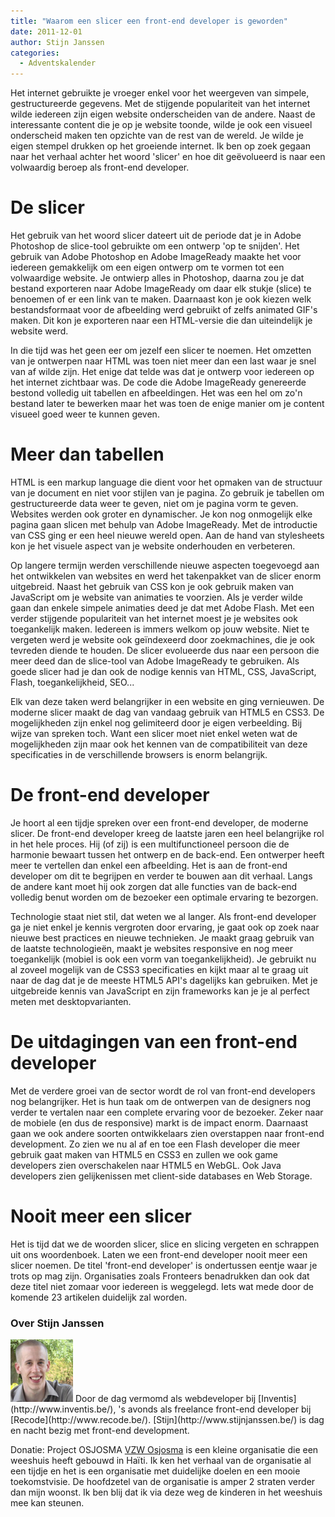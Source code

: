 ```yaml
---
title: "Waarom een slicer een front-end developer is geworden"
date: 2011-12-01
author: Stijn Janssen
categories: 
  - Adventskalender
---
```

Het internet gebruikte je vroeger enkel voor het weergeven van simpele, gestructureerde gegevens. Met de stijgende populariteit van het internet wilde iedereen zijn eigen website onderscheiden van de andere. Naast de interessante content die je op je website toonde, wilde je ook een visueel onderscheid maken ten opzichte van de rest van de wereld. Je wilde je eigen stempel drukken op het groeiende internet. Ik ben op zoek gegaan naar het verhaal achter het woord 'slicer' en hoe dit geëvolueerd is naar een volwaardig beroep als front-end developer.

# De slicer

Het gebruik van het woord slicer dateert uit de periode dat je in Adobe Photoshop de slice-tool gebruikte om een ontwerp 'op te snijden'. Het gebruik van Adobe Photoshop en Adobe ImageReady maakte het voor iedereen gemakkelijk om een eigen ontwerp om te vormen tot een volwaardige website. Je ontwierp alles in Photoshop, daarna zou je dat bestand exporteren naar Adobe ImageReady om daar elk stukje (slice) te benoemen of er een link van te maken. Daarnaast kon je ook kiezen welk bestandsformaat voor de afbeelding werd gebruikt of zelfs animated GIF's maken. Dit kon je exporteren naar een HTML-versie die dan uiteindelijk je website werd.

In die tijd was het geen eer om jezelf een slicer te noemen. Het omzetten van je ontwerpen naar HTML was toen niet meer dan een last waar je snel van af wilde zijn. Het enige dat telde was dat je ontwerp voor iedereen op het internet zichtbaar was. De code die Adobe ImageReady genereerde bestond volledig uit tabellen en afbeeldingen. Het was een hel om zo'n bestand later te bewerken maar het was toen de enige manier om je content visueel goed weer te kunnen geven.

# Meer dan tabellen

HTML is een markup language die dient voor het opmaken van de structuur van je document en niet voor stijlen van je pagina. Zo gebruik je tabellen om gestructureerde data weer te geven, niet om je pagina vorm te geven. Websites werden ook groter en dynamischer. Je kon nog onmogelijk elke pagina gaan slicen met behulp van Adobe ImageReady. Met de introductie van CSS ging er een heel nieuwe wereld open. Aan de hand van stylesheets kon je het visuele aspect van je website onderhouden en verbeteren.

Op langere termijn werden verschillende nieuwe aspecten toegevoegd aan het ontwikkelen van websites en werd het takenpakket van de slicer enorm uitgebreid. Naast het gebruik van CSS kon je ook gebruik maken van JavaScript om je website van animaties te voorzien. Als je verder wilde gaan dan enkele simpele animaties deed je dat met Adobe Flash. Met een verder stijgende populariteit van het internet moest je je websites ook toegankelijk maken. Iedereen is immers welkom op jouw website. Niet te vergeten werd je website ook geïndexeerd door zoekmachines, die je ook tevreden diende te houden. De slicer evolueerde dus naar een persoon die meer deed dan de slice-tool van Adobe ImageReady te gebruiken. Als goede slicer had je dan ook de nodige kennis van HTML, CSS, JavaScript, Flash, toegankelijkheid, SEO...

Elk van deze taken werd belangrijker in een website en ging vernieuwen. De moderne slicer maakt de dag van vandaag gebruik van HTML5 en CSS3. De mogelijkheden zijn enkel nog gelimiteerd door je eigen verbeelding. Bij wijze van spreken toch. Want een slicer moet niet enkel weten wat de mogelijkheden zijn maar ook het kennen van de compatibiliteit van deze specificaties in de verschillende browsers is enorm belangrijk.

# De front-end developer

Je hoort al een tijdje spreken over een front-end developer, de moderne slicer. De front-end developer kreeg de laatste jaren een heel belangrijke rol in het hele proces. Hij (of zij) is een multifunctioneel persoon die de harmonie bewaart tussen het ontwerp en de back-end. Een ontwerper heeft meer te vertellen dan enkel een afbeelding. Het is aan de front-end developer om dit te begrijpen en verder te bouwen aan dit verhaal. Langs de andere kant moet hij ook zorgen dat alle functies van de back-end volledig benut worden om de bezoeker een optimale ervaring te bezorgen.

Technologie staat niet stil, dat weten we al langer. Als front-end developer ga je niet enkel je kennis vergroten door ervaring, je gaat ook op zoek naar nieuwe best practices en nieuwe technieken. Je maakt graag gebruik van de laatste technologieën, maakt je websites responsive en nog meer toegankelijk (mobiel is ook een vorm van toegankelijkheid). Je gebruikt nu al zoveel mogelijk van de CSS3 specificaties en kijkt maar al te graag uit naar de dag dat je de meeste HTML5 API's dagelijks kan gebruiken. Met je uitgebreide kennis van JavaScript en zijn frameworks kan je je al perfect meten met desktopvarianten.

# De uitdagingen van een front-end developer

Met de verdere groei van de sector wordt de rol van front-end developers nog belangrijker. Het is hun taak om de ontwerpen van de designers nog verder te vertalen naar een complete ervaring voor de bezoeker. Zeker naar de mobiele (en dus de responsive) markt is de impact enorm. Daarnaast gaan we ook andere soorten ontwikkelaars zien overstappen naar front-end development. Zo zien we nu al af en toe een Flash developer die meer gebruik gaat maken van HTML5 en CSS3 en zullen we ook game developers zien overschakelen naar HTML5 en WebGL. Ook Java developers zien gelijkenissen met client-side databases en Web Storage.

# Nooit meer een slicer

Het is tijd dat we de woorden slicer, slice en slicing vergeten en schrappen uit ons woordenboek. Laten we een front-end developer nooit meer een slicer noemen. De titel 'front-end developer' is ondertussen eentje waar je trots op mag zijn. Organisaties zoals Fronteers benadrukken dan ook dat deze titel niet zomaar voor iedereen is weggelegd. Iets wat mede door de komende 23 artikelen duidelijk zal worden.

### Over Stijn Janssen
<img src="/_img/2011/12/stijn-janssen.jpg" alt="Foto van stijn janssen uit 2011" class="floating-portrait" /> 
Door de dag vermomd als webdeveloper bij [Inventis](http://www.inventis.be/), 's avonds als freelance front-end developer bij [Recode](http://www.recode.be/). [Stijn](http://www.stijnjanssen.be/) is dag en nacht bezig met front-end development.

Donatie: Project OSJOSMA
[VZW Osjosma](http://www.osjosma.be/) is een kleine organisatie die een weeshuis heeft gebouwd in Haïti. Ik ken het verhaal van de organisatie al een tijdje en het is een organisatie met duidelijke doelen en een mooie toekomstvisie. De hoofdzetel van de organisatie is amper 2 straten verder dan mijn woonst. Ik ben blij dat ik via deze weg de kinderen in het weeshuis mee kan steunen.
